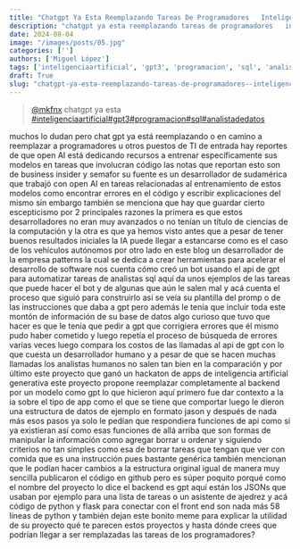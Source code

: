 ```yaml
---
title: "Chatgpt Ya Esta Reemplazando Tareas De Programadores   Inteligenciaartificial  Gpt3  Programacion"
description: "chatgpt ya esta reemplazando tareas de programadores   inteligenciaartificial  gpt3  programacion"
date: 2024-08-04
image: "/images/posts/05.jpg"
categories: ['']
authors: ['Miguel López']
tags: ['inteligenciaartificial', 'gpt3', 'programacion', 'sql', 'analistadedatos']
draft: True
slug: "chatgpt-ya-esta-reemplazando-tareas-de-programadores--inteligenciaartificial-gpt3-programacion"
---
```


<blockquote class="tiktok-embed" cite="{https://www.tiktok.com/@mkfnx/video/7196067547035274501}" data-video-id="7196067547035274501" style="max-width: 605px;min-width: 325px;" > <section> <a target="_blank" title="@mkfnx" href="https://www.tiktok.com/@mkfnx?refer=embed">@mkfnx</a> chatgpt ya esta </section> <a title="inteligenciaartificial" target="_blank" href="https://www.tiktok.com/tag/inteligenciaartificial?refer=embed">#inteligenciaartificial</a><a title="gpt3" target="_blank" href="https://www.tiktok.com/tag/gpt3?refer=embed">#gpt3</a><a title="programacion" target="_blank" href="https://www.tiktok.com/tag/programacion?refer=embed">#programacion</a><a title="sql" target="_blank" href="https://www.tiktok.com/tag/sql?refer=embed">#sql</a><a title="analistadedatos" target="_blank" href="https://www.tiktok.com/tag/analistadedatos?refer=embed">#analistadedatos</a> </blockquote> <script async src="https://www.tiktok.com/embed.js"></script>

muchos lo dudan pero chat gpt ya está reemplazando o en camino a reemplazar a programadores u otros puestos de TI de entrada hay reportes de que open AI está dedicando recursos a entrenar específicamente sus modelos en tareas que involucran código las notas que reportan esto son de business insider y semafor su fuente es un desarrollador de sudamérica que trabajó con open AI en tareas relacionadas al entrenamiento de estos modelos como encontrar errores en el código y escribir explicaciones del mismo sin embargo también se menciona que hay que guardar cierto escepticismo por 2 principales razones la primera es que estos desarrolladores no eran muy avanzados o no tenían un título de ciencias de la computación y la otra es que ya hemos visto antes que a pesar de tener buenos resultados iniciales la IA puede llegar a estancarse como es el caso de los vehículos autónomos por otro lado en este blog un desarrollador de la empresa patterns la cual se dedica a crear herramientas para acelerar el desarrollo de software nos cuenta cómo creó un bot usando el api de gpt para automatizar tareas de analistas sql aquí da unos ejemplos de las tareas que puede hacer el bot y de algunas que aún le salen mal y acá cuenta el proceso que siguió para construirlo así se veía su plantilla del promp o de las instrucciones que daba a gpt pero además le tenía que incluir toda este montón de información de su base de datos algo curioso que tuvo que hacer es que le tenía que pedir a gpt que corrigiera errores que él mismo pudo haber cometido y luego repetía el proceso de búsqueda de errores varias veces luego compara los costos de las llamadas al api de gpt con lo que cuesta un desarrollador humano y a pesar de que se hacen muchas llamadas los analistas humanos no salen tan bien en la comparación y por último este proyecto que ganó un hackaton de apps de inteligencia artificial generativa este proyecto propone reemplazar completamente al backend por un modelo como gpt lo que hicieron aquí primero fue dar contexto a la ia sobre el tipo de app como el que se tiene que comportar luego le dieron una estructura de datos de ejemplo en formato jason y después de nada más esos pasos ya solo le pedían que respondiera funciones de api como si ya existieran así como esas funciones de allá arriba que son formas de manipular la información como agregar borrar u ordenar y siguiendo criterios no tan simples como esa de borrar tareas que tengan que ver con comida que es una instrucción pues bastante genérica también mencionan que le podían hacer cambios a la estructura original igual de manera muy sencilla publicaron el código en github pero es súper poquito porqué como el nombre del proyecto lo dice el backend es gpt aquí están los JSONs que usaban por ejemplo para una lista de tareas o un asistente de ajedrez y acá código de python y flask para conectar con el front end son nada más 58 líneas de python y también dejan este bonito meme para explicar la utilidad de su proyecto qué te parecen estos proyectos y hasta dónde crees que podrían llegar a ser remplazadas las tareas de los programadores? 